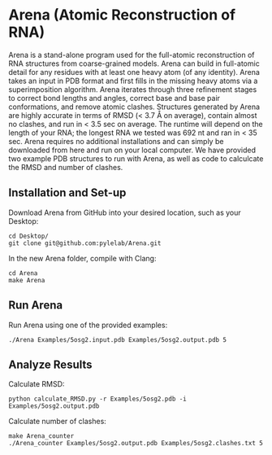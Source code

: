 # Arena (Atomic Reconstruction of RNA)

Arena is a stand-alone program used for the full-atomic reconstruction of RNA structures from coarse-grained models. Arena can build in full-atomic detail for any residues with at least one heavy atom (of any identity). Arena takes an input in PDB format and first fills in the missing heavy atoms via a superimposition algorithm. Arena iterates through three refinement stages to correct bond lengths and angles, correct base and base pair conformations, and remove atomic clashes. Structures generated by Arena are highly accurate in terms of RMSD (< 3.7 Å on average), contain almost no clashes, and run in < 3.5 sec on average. The runtime will depend on the length of your RNA; the longest RNA we tested was 692 nt and ran in < 35 sec. Arena requires no additional installations and can simply be downloaded from here and run on your local computer. We have provided two example PDB structures to run with Arena, as well as code to calculcate the RMSD and number of clashes.

## Installation and Set-up

Download Arena from GitHub into your desired location, such as your Desktop:
```
cd Desktop/
git clone git@github.com:pylelab/Arena.git
```

In the new Arena folder, compile with Clang:
```
cd Arena
make Arena
```

## Run Arena

Run Arena using one of the provided examples:
```
./Arena Examples/5osg2.input.pdb Examples/5osg2.output.pdb 5
```

## Analyze Results

Calculate RMSD:
```
python calculate_RMSD.py -r Examples/5osg2.pdb -i Examples/5osg2.output.pdb
```

Calculate number of clashes:
```
make Arena_counter
./Arena_counter Examples/5osg2.output.pdb Examples/5osg2.clashes.txt 5
```
